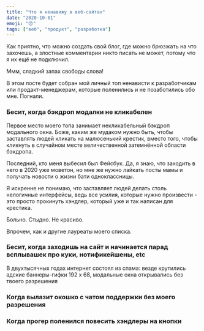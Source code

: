 ```yaml
---
title: "Что я ненавижу в веб-сайтах"
date: "2020-10-01"
emoji: "😠"
tags: ["веб", "продукт", "разработка"]
---
```


Как приятно, что можно создать свой блог, где можно брюзжать на что захочешь, а злостные комментарии никто писать не может, потому что я их ещё не подключил.

Ммм, сладкий запах свободы слова!

В этом посте будет собран мой личный топ ненависти к разработчикам или продакт-менеджерам, которые поленились и не позаботились обо мне. Погнали.

### Бесит, когда бэкдроп модалки не кликабелен

Первое место моего топа занимает некликабельный бэкдроп модального окна. Боже, каким же мудаком нужно быть, чтобы заставлять людей кликать на малюсенький крестик, вместо того, чтобы кликнуть в случайном месте величественной затемнённой области бэкдропа.

Последний, кто меня выбесил был Фейсбук. Да, я знаю, что заходить в него в 2020 уже моветон, но мне же нужно лайкать посты мамы и получать новости о жизни бати одноклассницы.

Я искренне не понимаю, что заставляет людей делать столь нелогичные интерфейсы, ведь все усилия, которые нужно произвести - это просто прокинуть хэндлер, который уже и так написан для крестика.

Больно. Стыдно. Не красиво.

Впрочем, как и другие лауреаты моего списка.

### Бесит, когда заходишь на сайт и начинается парад всплывашек про куки, нотификейшены, etc

В двухтысячных годах интернет состоял из спама: везде крутились адские баннеры-гифки 192 x 68, модальные окна открывались без твоего разрешения

### Когда вылазит окошко с чатом поддержки без моего разрешения

### Когда прогер поленился повесить хэндлеры на кнопки
